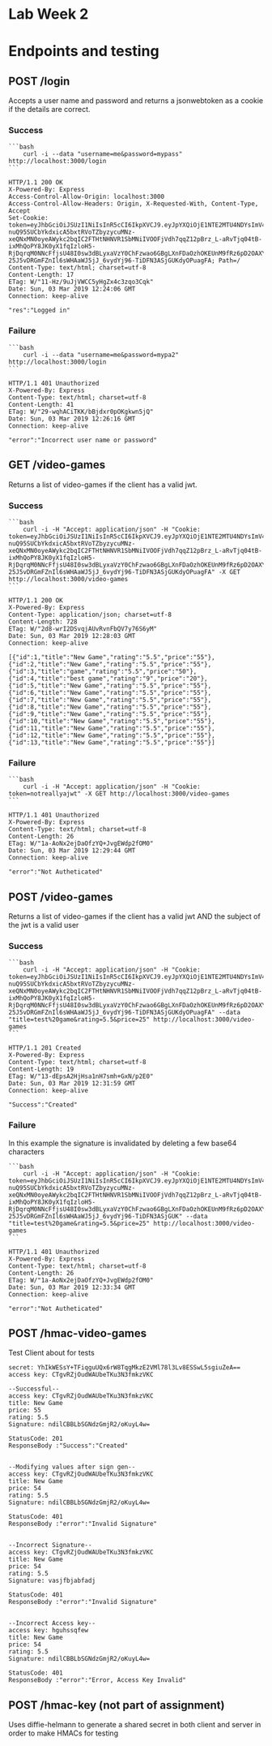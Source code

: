 # Lab Week 2
# Endpoints and testing

## POST /login

Accepts a user name and password and returns a jsonwebtoken as a cookie
if the details are correct.

### Success

	```bash
		curl -i --data "username=me&password=mypass" http://localhost:3000/login
	```

	HTTP/1.1 200 OK
	X-Powered-By: Express
	Access-Control-Allow-Origin: localhost:3000
	Access-Control-Allow-Headers: Origin, X-Requested-With, Content-Type, Accept
	Set-Cookie: token=eyJhbGciOiJSUzI1NiIsInR5cCI6IkpXVCJ9.eyJpYXQiOjE1NTE2MTU4NDYsImV4cCI6MTU1MTYxOTQ0NiwiYXVkIjoibG9jYWxob3N0IiwiaXNzIjoibG9jYWxob3N0Iiwic3ViIjoibWUifQ.HRnUItGYHZqyrAp_tqjiDAgpgo8UkyG5B_DWrIkJLqhhxdZn06dPTga2aBynJu_U3VMEDMdHJPpfa-nuQ95SUCbYkdxicA5bxtRVoTZbyzycuMNz-xeQNxMN0oyeAWykc2bqIC2FTHtNHNVR1SbMNiIVOOFjVdh7qqZ12pBrz_L-aRvTjq04tB-ixMhQoPY8JK0yX1fqIzloH5-RjDqrqM0NNcFfjsU48I0sw3dBLyxaVzY0ChFzwao6GBgLXnFDaOzhOKEUnM9fRz6pD2OAXYgaq5x08-25J5vDRGmFZnIl6sWHAaWJ5jJ_6vydYj96-TiDFN3ASjGUKdyOPuagFA; Path=/
	Content-Type: text/html; charset=utf-8
	Content-Length: 17
	ETag: W/"11-Hz/9uJjVWCC5yHgZx4c3zqo3Cqk"
	Date: Sun, 03 Mar 2019 12:24:06 GMT
	Connection: keep-alive

	"res":"Logged in"
	
### Failure
	
	```bash
		curl -i --data "username=me&password=mypa2" http://localhost:3000/login
	```	
	
	HTTP/1.1 401 Unauthorized
	X-Powered-By: Express
	Content-Type: text/html; charset=utf-8
	Content-Length: 41
	ETag: W/"29-wqhACiTKK/bBjdxr0pOKgkwn5jQ"
	Date: Sun, 03 Mar 2019 12:26:16 GMT
	Connection: keep-alive

	"error":"Incorrect user name or password"

## GET /video-games

Returns a list of video-games if the client has a valid jwt.

### Success

	```bash
		curl -i -H "Accept: application/json" -H "Cookie: token=eyJhbGciOiJSUzI1NiIsInR5cCI6IkpXVCJ9.eyJpYXQiOjE1NTE2MTU4NDYsImV4cCI6MTU1MTYxOTQ0NiwiYXVkIjoibG9jYWxob3N0IiwiaXNzIjoibG9jYWxob3N0Iiwic3ViIjoibWUifQ.HRnUItGYHZqyrAp_tqjiDAgpgo8UkyG5B_DWrIkJLqhhxdZn06dPTga2aBynJu_U3VMEDMdHJPpfa-nuQ95SUCbYkdxicA5bxtRVoTZbyzycuMNz-xeQNxMN0oyeAWykc2bqIC2FTHtNHNVR1SbMNiIVOOFjVdh7qqZ12pBrz_L-aRvTjq04tB-ixMhQoPY8JK0yX1fqIzloH5-RjDqrqM0NNcFfjsU48I0sw3dBLyxaVzY0ChFzwao6GBgLXnFDaOzhOKEUnM9fRz6pD2OAXYgaq5x08-25J5vDRGmFZnIl6sWHAaWJ5jJ_6vydYj96-TiDFN3ASjGUKdyOPuagFA" -X GET http://localhost:3000/video-games
	```	
	
	HTTP/1.1 200 OK
	X-Powered-By: Express
	Content-Type: application/json; charset=utf-8
	Content-Length: 728
	ETag: W/"2d8-wrI2DSvqjAUvRvnFbQV7y76S6yM"
	Date: Sun, 03 Mar 2019 12:28:03 GMT
	Connection: keep-alive

	[{"id":1,"title":"New Game","rating":"5.5","price":"55"},{"id":2,"title":"New Game","rating":"5.5","price":"55"},{"id":3,"title":"game","rating":"5.5","price":"50"},{"id":4,"title":"best game","rating":"9","price":"20"},{"id":5,"title":"New Game","rating":"5.5","price":"55"},{"id":6,"title":"New Game","rating":"5.5","price":"55"},{"id":7,"title":"New Game","rating":"5.5","price":"55"},{"id":8,"title":"New Game","rating":"5.5","price":"55"},{"id":9,"title":"New Game","rating":"5.5","price":"55"},{"id":10,"title":"New Game","rating":"5.5","price":"55"},{"id":11,"title":"New Game","rating":"5.5","price":"55"},{"id":12,"title":"New Game","rating":"5.5","price":"55"},{"id":13,"title":"New Game","rating":"5.5","price":"55"}]
	
	
### Failure

	```bash
		curl -i -H "Accept: application/json" -H "Cookie: token=notreallyajwt" -X GET http://localhost:3000/video-games
	```	
	
	HTTP/1.1 401 Unauthorized
	X-Powered-By: Express
	Content-Type: text/html; charset=utf-8
	Content-Length: 26
	ETag: W/"1a-AoNx2ejDaOfzYQ+JvgEWdp2fOM0"
	Date: Sun, 03 Mar 2019 12:29:44 GMT
	Connection: keep-alive

	"error":"Not Autheticated"

## POST /video-games

Returns a list of video-games if the client has a valid jwt AND the subject of the jwt is a valid user

### Success

	```bash
		curl -i -H "Accept: application/json" -H "Cookie: token=eyJhbGciOiJSUzI1NiIsInR5cCI6IkpXVCJ9.eyJpYXQiOjE1NTE2MTU4NDYsImV4cCI6MTU1MTYxOTQ0NiwiYXVkIjoibG9jYWxob3N0IiwiaXNzIjoibG9jYWxob3N0Iiwic3ViIjoibWUifQ.HRnUItGYHZqyrAp_tqjiDAgpgo8UkyG5B_DWrIkJLqhhxdZn06dPTga2aBynJu_U3VMEDMdHJPpfa-nuQ95SUCbYkdxicA5bxtRVoTZbyzycuMNz-xeQNxMN0oyeAWykc2bqIC2FTHtNHNVR1SbMNiIVOOFjVdh7qqZ12pBrz_L-aRvTjq04tB-ixMhQoPY8JK0yX1fqIzloH5-RjDqrqM0NNcFfjsU48I0sw3dBLyxaVzY0ChFzwao6GBgLXnFDaOzhOKEUnM9fRz6pD2OAXYgaq5x08-25J5vDRGmFZnIl6sWHAaWJ5jJ_6vydYj96-TiDFN3ASjGUKdyOPuagFA" --data "title=test%20game&rating=5.5&price=25" http://localhost:3000/video-games
	```	
	
	HTTP/1.1 201 Created
	X-Powered-By: Express
	Content-Type: text/html; charset=utf-8
	Content-Length: 19
	ETag: W/"13-dEpsA2HjHsa1nH7smh+GxN/p2E0"
	Date: Sun, 03 Mar 2019 12:31:59 GMT
	Connection: keep-alive

	"Success":"Created"

### Failure

In this example the signature is invalidated by deleting a few base64 characters

	```bash
		curl -i -H "Accept: application/json" -H "Cookie: token=eyJhbGciOiJSUzI1NiIsInR5cCI6IkpXVCJ9.eyJpYXQiOjE1NTE2MTU4NDYsImV4cCI6MTU1MTYxOTQ0NiwiYXVkIjoibG9jYWxob3N0IiwiaXNzIjoibG9jYWxob3N0Iiwic3ViIjoibWUifQ.HRnUItGYHZqyrAp_tqjiDAgpgo8UkyG5B_DWrIkJLqhhxdZn06dPTga2aBynJu_U3VMEDMdHJPpfa-nuQ95SUCbYkdxicA5bxtRVoTZbyzycuMNz-xeQNxMN0oyeAWykc2bqIC2FTHtNHNVR1SbMNiIVOOFjVdh7qqZ12pBrz_L-aRvTjq04tB-ixMhQoPY8JK0yX1fqIzloH5-RjDqrqM0NNcFfjsU48I0sw3dBLyxaVzY0ChFzwao6GBgLXnFDaOzhOKEUnM9fRz6pD2OAXYgaq5x08-25J5vDRGmFZnIl6sWHAaWJ5jJ_6vydYj96-TiDFN3ASjGUK" --data "title=test%20game&rating=5.5&price=25" http://localhost:3000/video-games
	```	
	
	HTTP/1.1 401 Unauthorized
	X-Powered-By: Express
	Content-Type: text/html; charset=utf-8
	Content-Length: 26
	ETag: W/"1a-AoNx2ejDaOfzYQ+JvgEWdp2fOM0"
	Date: Sun, 03 Mar 2019 12:33:34 GMT
	Connection: keep-alive

	"error":"Not Autheticated"
	
	
## POST /hmac-video-games

Test Client about for tests

	secret: YhIkWESsY+TFiqguUQx6rW8TqgMkzE2VMl78l3Lv8ESSwL5sgiuZeA==
	access key: CTgvRZjOudWAUbeTKu3N3fmkzVKC
	
	--Successful--
	access key: CTgvRZjOudWAUbeTKu3N3fmkzVKC
	title: New Game
	price: 55
	rating: 5.5
	Signature: ndilCBBLbSGNdzGmjR2/oKuyL4w=

	StatusCode: 201
	ResponseBody :"Success":"Created"


	--Modifying values after sign gen--
	access key: CTgvRZjOudWAUbeTKu3N3fmkzVKC
	title: New Game
	price: 54
	rating: 5.5
	Signature: ndilCBBLbSGNdzGmjR2/oKuyL4w=

	StatusCode: 401
	ResponseBody :"error":"Invalid Signature"


	--Incorrect Signature--
	access key: CTgvRZjOudWAUbeTKu3N3fmkzVKC
	title: New Game
	price: 54
	rating: 5.5
	Signature: vasjfbjabfadj

	StatusCode: 401
	ResponseBody :"error":"Invalid Signature"


	--Incorrect Access key--
	access key: hguhssqfew
	title: New Game
	price: 54
	rating: 5.5
	Signature: ndilCBBLbSGNdzGmjR2/oKuyL4w=

	StatusCode: 401
	ResponseBody :"error":"Error, Access Key Invalid"
	
## POST /hmac-key (not part of assignment)

Uses diffie-helmann to generate a shared secret in both client and server in order to make HMACs for testing